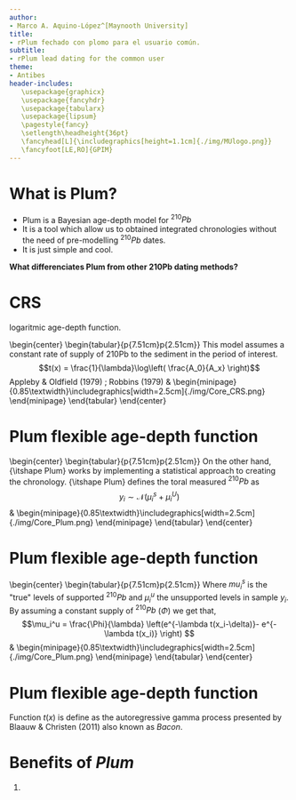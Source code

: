 ```yaml
---
author:
- Marco A. Aquino-López^[Maynooth University]
title:
- rPlum fechado con plomo para el usuario común.  
subtitle:
- rPlum lead dating for the common user
theme:
- Antibes
header-includes:
   \usepackage{graphicx}
   \usepackage{fancyhdr}
   \usepackage{tabularx}
   \usepackage{lipsum}
   \pagestyle{fancy}
   \setlength\headheight{36pt}
   \fancyhead[L]{\includegraphics[height=1.1cm]{./img/MUlogo.png}}
   \fancyfoot[LE,RO]{GPIM}
---
```



# What is Plum?

* Plum is a Bayesian age-depth model for $^{210}Pb$
* It is a tool which allow us to obtained integrated chronologies without the need of pre-modelling $^{210}Pb$ dates.
* It is just simple and cool.

**What differenciates Plum from other 210Pb dating methods?**

# CRS 
logaritmic age-depth function.

\begin{center}
\begin{tabular}{p{7.51cm}p{2.51cm}}
This model assumes a constant rate of supply of 210Pb to the sediment in the period of interest.
$$t(x) = \frac{1}{\lambda}\log\left( \frac{A_0}{A_x} \right)$$ Appleby \& Oldfield (1979) \; Robbins (1979)   & \begin{minipage}{0.85\textwidth}\includegraphics[width=2.5cm]{./img/Core_CRS.png} \end{minipage}
\end{tabular}
\end{center}

# Plum flexible age-depth function

\begin{center}
\begin{tabular}{p{7.51cm}p{2.51cm}}
On the other hand, {\itshape Plum} works by implementing a statistical approach to creating the chronology. {\itshape Plum} defines the toral measured $^{210}Pb$ as $$y_i\sim \mathcal{N}\left(\mu_i^s +\mu_i^U \right)$$  & \begin{minipage}{0.85\textwidth}\includegraphics[width=2.5cm]{./img/Core_Plum.png} \end{minipage}
\end{tabular}
\end{center}


# Plum flexible age-depth function

\begin{center}
\begin{tabular}{p{7.51cm}p{2.51cm}}
Where $mu_i^s$ is the "true" levels of supported $^{210}Pb$ and $\mu_i^u$ the unsupported levels in sample $y_i$. By assuming a constant supply of $^{210}Pb$ ($\Phi$) we get that, $$\mu_i^u = \frac{\Phi}{\lambda} \left(e^{-\lambda t(x_i-\delta)}- e^{-\lambda t(x_i)} \right) $$ & \begin{minipage}{0.85\textwidth}\includegraphics[width=2.5cm]{./img/Core_Plum.png} \end{minipage}
\end{tabular}
\end{center}

# Plum flexible age-depth function

Function $t(x)$ is define as the autoregressive gamma process presented by Blaauw & Christen (2011) also known as _Bacon_.

# Benefits of _Plum_

1. 
